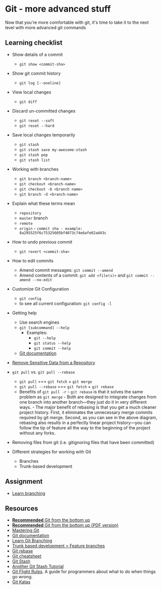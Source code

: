 # Git - more advanced stuff

Now that you're more comfortable with git, it's time to take it to the next level with more advanced git commands

## Learning checklist

- Show details of a commit

  - `git show <commit-sha>`

- Show git commit history

  - `git log [--oneline]`

- View local changes

  - `git diff`

- Discard un-committed changes

  - `git reset --soft`
  - `git reset --hard`

- Save local changes temporarily

  - `git stash`
  - `git stash save my-awesome-stash`
  - `git stash pop`
  - `git stash list`

- Working with branches

  - `git branch <branch-name>`
  - `git checkout <branch-name>`
  - `git checkout -b <branch name>`
  - `git branch -d <branch-name>`

- Explain what these terms mean

  - `repository`
  - `master` branch
  - `remote`
  - `origin` - `commit sha - example: 8a295525f6c75325605bf4073c74e6afe02ad43c`

- How to undo previous commit

  - `git revert <commit-sha>`

- How to edit commits

  - Amend commit messages: `git commit --amend`
  - Amend contents of a commit: `git add <file(s)>` and `git commit --amend --no-edit`

- Customize Git Configuration

  - `git config`
  - to see all current configuration: `git config -l`

- Getting help

  - Use search engines
  - `git [subcommand] --help`
    - Examples:
      - `git --help`
      - `git status --help`
      - `git commit --help`
  - [Git documentation](https://git-scm.com/doc)

- [Remove Sensitive Data from a Repository](https://help.github.com/articles/removing-sensitive-data-from-a-repository/)

- `git pull` vs. `git pull --rebase`

  - `git pull` === `git fetch` + `git merge`
  - `git pull --rebase` === `git fetch` + `git rebase`
  - Benefits of `git pull -r` - `git rebase` is that it solves the same problem as `git merge` - Both are designed to integrate changes from one branch into another branch—they just do it in very different ways. - The major benefit of rebasing is that you get a much cleaner project history. First, it eliminates the unnecessary merge commits required by git merge. Second, as you can see in the above diagram, rebasing also results in a perfectly linear project history—you can follow the tip of feature all the way to the beginning of the project without any forks.

- Removing files from git (i.e. gitignoring files that have been committed)

- Different strategies for working with Git
  - Branches
  - Trunk-based development

## Assignment

- [Learn branching](https://learngitbranching.js.org/?demo)

## Resources

- [**Recommended** Git from the bottom up](https://jwiegley.github.io/git-from-the-bottom-up/)
- [**Recommended** Git from the bottom up (PDF version)](http://ftp.newartisans.com/pub/git.from.bottom.up.pdf)
- [Mastering Git](https://thoughtbot.com/upcase/mastering-git)
- [Git documentation](https://git-scm.com/docs)
- [Learn Git Branching](https://github.com/pcottle/learnGitBranching)
- [Trunk based development > Feature branches](https://martinfowler.com/bliki/FeatureBranch.html)
- [Git rebase](https://www.atlassian.com/git/tutorials/rewriting-history/git-rebase)
- [Git cheatsheet](https://services.github.com/on-demand/downloads/github-git-cheat-sheet.pdf)
- [Git Stash](https://www.atlassian.com/git/tutorials/git-stash)
- [Another Git Stash Tutorial](http://www.gitguys.com/topics/temporarily-stashing-your-work/)
- [Git Flight Rules](https://github.com/k88hudson/git-flight-rules). A guide for programmers about what to do when things go wrong.
- [Git Katas](https://github.com/praqma-training/git-katas)